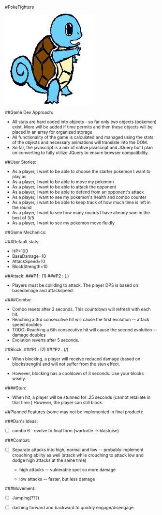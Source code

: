 #PokeFighters

![Image of Squirtle](img/squirtle.png)

##Game Dev Approach:
* All stats are hard coded into objects - so far only two objects (pokemon) exist. More will be added if time permits and then these objects will be placed in an array for organized storage
* All functionality of the game is calculated and managed using the stats of the objects and necessary animations will translate into the DOM.
* So far, the javascript is a mix of native javascript and JQuery but I plan on converting to fully utilize JQuery to ensure browser compatibility.

##User Stories:
* As a player, I want to be able to choose the starter pokemon I want to play as
* As a player, I want to be able to move my pokemon
* As a player, I want to be able to attack the opponent
* As a player, I want to be able to defend from an opponent's attack
* As a player, I want to see my pokemon's health and combo counter
* As a player, I want to be able to keep track of how much time is left in the round
* As a player, I want to see how many rounds I have already won in the best of 3/5
* As a player, I want to see my pokemon move fluidly

##Game Mechanics:

###Default stats:
* HP=100
* BaseDamage=10
* AttackSpeed=10
* BlockStrength=10


##Attack:
###P1 : (1)
###P2 : (.)
* Players must be colliding to attack. The player DPS is based on basedamage and attackspeed.

####Combo:

* Combo resets after 3 seconds. This countdown will refresh with each hit.
* Reaching a 3rd consecutive hit will cause the first evolution -- attack speed doubles
* TODO: Reaching a 6th consecutive hit will cause the second evolution -- damage doubles
* Evolution reverts after 5 seconds.



##Block:
###P1 : (2)
###P2 : (/)

* When blocking, a player will receive reduced damage (based on blockstrength) and will not suffer from the stun effect.

* However, blocking has a cooldown of 3 seconds. Use your blocks wisely.

####Stun:

* When hit, a player will be stunned for .25 seconds (cannot retaliate in that time.) However, the player can still block.




##Planned Features (some may not be implemented in final product):

###Dan's Ideas:

- [ ] combo 6 - evolve to final form (wartortle -> blastoise)

###Combat:

- [ ] Separate attacks into high, normal and low -- probably implement crouching ability as well (attack while crouching to attack low and dodge high attacks at the same time)

    * high attacks -- vulnerable spot so more damage

    * low attacks -- faster, but less damage

###Movement:

- [ ] Jumping(???)

- [ ] dashing forward and backward to quickly engage/disengage